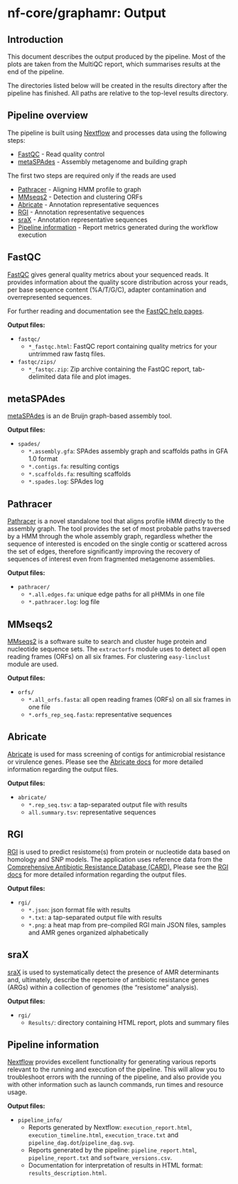 # nf-core/graphamr: Output

## Introduction

This document describes the output produced by the pipeline. Most of the plots are taken from the MultiQC report, which summarises results at the end of the pipeline.

The directories listed below will be created in the results directory after the pipeline has finished. All paths are relative to the top-level results directory.

<!-- TODO nf-core: Write this documentation describing your workflow's output -->

## Pipeline overview

The pipeline is built using [Nextflow](https://www.nextflow.io/)
and processes data using the following steps:


* [FastQC](#fastqc) - Read quality control
* [metaSPAdes](#metaspades) - Assembly metagenome and building graph 

The first two steps are required only if the reads are used

* [Pathracer](#pathracer) - Aligning HMM profile to graph
* [MMseqs2](#mmseqs2) - Detection and clustering ORFs
* [Abricate](#abricate) - Annotation representative sequences
* [RGI](#rgi) - Annotation representative sequences
* [sraX](#srax) - Annotation representative sequences
* [Pipeline information](#pipeline-information) - Report metrics generated during the workflow execution

## FastQC

[FastQC](http://www.bioinformatics.babraham.ac.uk/projects/fastqc/) gives general quality metrics about your sequenced reads. It provides information about the quality score distribution across your reads, per base sequence content (%A/T/G/C), adapter contamination and overrepresented sequences.

For further reading and documentation see the [FastQC help pages](http://www.bioinformatics.babraham.ac.uk/projects/fastqc/Help/).

**Output files:**

* `fastqc/`
  * `*_fastqc.html`: FastQC report containing quality metrics for your untrimmed raw fastq files.
* `fastqc/zips/`
  * `*_fastqc.zip`: Zip archive containing the FastQC report, tab-delimited data file and plot images.


## metaSPAdes

[metaSPAdes](https://github.com/ablab/spades)  is an de Bruijn graph-based assembly tool.

**Output files:**

* `spades/`
  * `*.assembly.gfa`: SPAdes assembly graph and scaffolds paths in GFA 1.0 format
  * `*.contigs.fa`: resulting contigs
  * `*.scaffolds.fa`: resulting scaffolds
  * `*.spades.log`: SPAdes log


## Pathracer

[Pathracer](https://cab.spbu.ru/software/pathracer/) is a novel standalone tool that aligns profile HMM directly to the assembly graph. The tool provides the set of most probable paths traversed by a HMM through the whole assembly graph, regardless whether the sequence of interested is encoded on the single contig or scattered across the set of edges, therefore significantly improving the recovery of sequences of interest even from fragmented metagenome assemblies.

**Output files:**

* `pathracer/`
  * `*.all.edges.fa`: unique edge paths for all pHMMs in one file
  * `*.pathracer.log`: log file

## MMseqs2

[MMseqs2](https://github.com/soedinglab/MMseqs2) is a software suite to search and cluster huge protein and nucleotide sequence sets. The `extractorfs` module uses to detect all open reading frames (ORFs) on all six frames. For clustering `easy-linclust` module are used. 

**Output files:**

* `orfs/`
  * `*.all_orfs.fasta`: all open reading frames (ORFs) on all six frames in one file
  * `*.orfs_rep_seq.fasta`: representative sequences

## Abricate

[Abricate](https://github.com/tseemann/abricate) is used for mass screening of contigs for antimicrobial resistance or virulence genes. Please see the [Abricate docs](https://github.com/tseemann/abricate/blob/master/README.md) for more detailed information regarding the output files.

**Output files:**

* `abricate/`
  * `*.rep_seq.tsv`: a tap-separated output file with results
  * `all.summary.tsv`: representative sequences

## RGI 

[RGI](https://github.com/arpcard/rgi) is used to predict resistome(s) from protein or nucleotide data based on homology and SNP models. The application uses reference data from the [Comprehensive Antibiotic Resistance Database (CARD).](https://card.mcmaster.ca/) Please see the [RGI docs](https://github.com/arpcard/rgi#rgi-main-tab-delimited-output-details) for more detailed information regarding the output files.

**Output files:**

* `rgi/`
  * `*.json`: json format file with results
  * `*.txt`: a tap-separated output file with results
  * `*.png`: a heat map from pre-compiled RGI main JSON files, samples and AMR genes organized alphabetically

## sraX

[sraX](https://github.com/lgpdevtools/sraX) is used to systematically detect the presence of AMR determinants and, ultimately, describe the repertoire of antibiotic resistance genes (ARGs) within a collection of genomes (the “resistome” analysis).

**Output files:**

* `rgi/`
  * `Results/`: directory containing HTML report, plots and summary files

## Pipeline information

[Nextflow](https://www.nextflow.io/docs/latest/tracing.html) provides excellent functionality for generating various reports relevant to the running and execution of the pipeline. This will allow you to troubleshoot errors with the running of the pipeline, and also provide you with other information such as launch commands, run times and resource usage.

**Output files:**

* `pipeline_info/`
  * Reports generated by Nextflow: `execution_report.html`, `execution_timeline.html`, `execution_trace.txt` and `pipeline_dag.dot`/`pipeline_dag.svg`.
  * Reports generated by the pipeline: `pipeline_report.html`, `pipeline_report.txt` and `software_versions.csv`.
  * Documentation for interpretation of results in HTML format: `results_description.html`.
